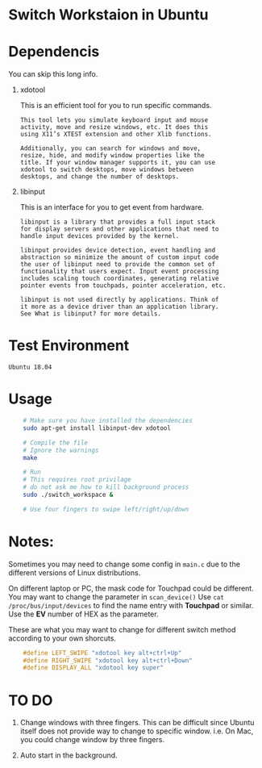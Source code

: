 # Switch Workstaion in Ubuntu

# Dependencis

You can skip this long info.

1. xdotool
   
    This is an efficient tool for you to run specific commands.
    ```
    This tool lets you simulate keyboard input and mouse
    activity, move and resize windows, etc. It does this
    using X11’s XTEST extension and other Xlib functions.

    Additionally, you can search for windows and move, 
    resize, hide, and modify window properties like the
    title. If your window manager supports it, you can use
    xdotool to switch desktops, move windows between
    desktops, and change the number of desktops.
    ```
2. libinput

    This is an interface for you to get event from hardware.

    ```
    libinput is a library that provides a full input stack
    for display servers and other applications that need to
    handle input devices provided by the kernel.

    libinput provides device detection, event handling and
    abstraction so minimize the amount of custom input code
    the user of libinput need to provide the common set of
    functionality that users expect. Input event processing
    includes scaling touch coordinates, generating relative
    pointer events from touchpads, pointer acceleration, etc.

    libinput is not used directly by applications. Think of
    it more as a device driver than an application library.
    See What is libinput? for more details.
    ```
# Test Environment

    Ubuntu 18.04

# Usage

```bash
    # Make sure you have installed the dependencies
    sudo apt-get install libinput-dev xdotool

    # Compile the file
    # Ignore the warnings
    make

    # Run
    # This requires root privilage
    # do not ask me how to kill background process
    sudo ./switch_workspace &

    # Use four fingers to swipe left/right/up/down
```

# Notes:

Sometimes you may need to change some config in ``main.c`` due to the different versions of Linux distributions.

On different laptop or PC, the mask code for Touchpad could be different. You may want to change the parameter in ``scan_device()``
Use ``cat /proc/bus/input/devices`` to find the name entry with **Touchpad** or similar. Use the **EV** number of HEX as the parameter.

These are what you may want to change for different switch method according to your own shorcuts.

```c
    #define LEFT_SWIPE "xdotool key alt+ctrl+Up"
    #define RIGHT_SWIPE "xdotool key alt+ctrl+Down"
    #define DISPLAY_ALL "xdotool key super"
```

# TO DO

1. Change windows with three fingers.
    This can be difficult since Ubuntu itself does not provide way to change to specific window. i.e. On Mac, you could change window by three fingers.

2. Auto start in the background.

